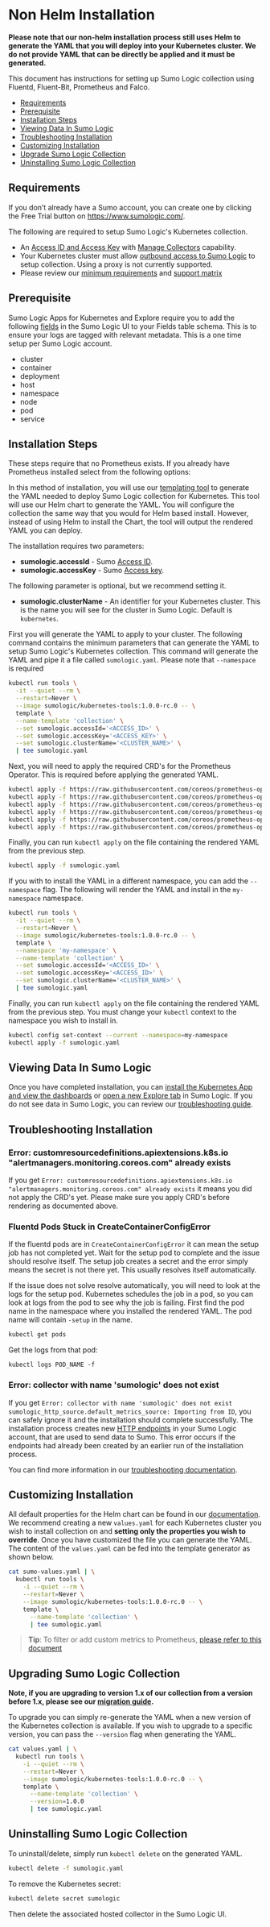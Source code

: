 # Non Helm Installation

**Please note that our non-helm installation process still uses Helm to generate the YAML that you will deploy into your Kubernetes cluster.  We do not provide YAML that can be directly be applied and it must be generated.**

This document has instructions for setting up Sumo Logic collection using Fluentd, Fluent-Bit, Prometheus and Falco. 

<!-- TOC -->

- [Requirements](#requirements) 
- [Prerequisite](#prerequisite)
- [Installation Steps](#installation-steps) 
- [Viewing Data In Sumo Logic](#viewing-data-in-sumo-logic) 
- [Troubleshooting Installation](#troubleshooting-installation)
- [Customizing Installation](#customizing-installation)
- [Upgrade Sumo Logic Collection](#upgrading-sumo-logic-collection)
- [Uninstalling Sumo Logic Collection](#uninstalling-sumo-logic-collection) 

<!-- /TOC -->

## Requirements

If you don’t already have a Sumo account, you can create one by clicking the Free Trial button on https://www.sumologic.com/.

The following are required to setup Sumo Logic's Kubernetes collection.

  * An [Access ID and Access Key](https://help.sumologic.com/Manage/Security/Access-Keys) with [Manage Collectors](https://help.sumologic.com/Manage/Users-and-Roles/Manage-Roles/05-Role-Capabilities#data-management) capability.
  * Your Kubernetes cluster must allow [outbound access to Sumo Logic](https://help.sumologic.com/APIs/General-API-Information/Sumo-Logic-Endpoints-and-Firewall-Security) to setup collection. Using a proxy is not currently supported.
  * Please review our [minimum requirements](../README.md#minimum-requirements) and [support matrix](../README.md#support-matrix)

## Prerequisite

Sumo Logic Apps for Kubernetes and Explore require you to add the following [fields](https://help.sumologic.com/Manage/Fields) in the Sumo Logic UI to your Fields table schema. This is to ensure your logs are tagged with relevant metadata. This is a one time setup per Sumo Logic account.
- cluster
- container
- deployment
- host
- namespace
- node
- pod
- service

## Installation Steps

These steps require that no Prometheus exists. If you already have Prometheus installed select from the following options:

In this method of installation, you will use our [templating tool](https://github.com/SumoLogic/sumologic-kubernetes-tools#k8s-template-generator) to generate the YAML needed to deploy Sumo Logic collection for Kubernetes.  This tool will use our Helm chart to generate the YAML.  You will configure the collection the same way that you would for Helm based install.  However, instead of using Helm to install the Chart, the tool will output the rendered YAML you can deploy.

The installation requires two parameters:
* __sumologic.accessId__ - Sumo [Access ID](https://help.sumologic.com/Manage/Security/Access-Keys).
* __sumologic.accessKey__ - Sumo [Access key](https://help.sumologic.com/Manage/Security/Access-Keys).

The following parameter is optional, but we recommend setting it.
* __sumologic.clusterName__ - An identifier for your Kubernetes cluster.  This is the name you will see for the cluster in Sumo Logic. Default is `kubernetes`.

First you will generate the YAML to apply to your cluster.  The following command contains the minimum parameters that can generate the YAML to setup Sumo Logic's Kubernetes collection. This command will generate the YAML and pipe it a file called `sumologic.yaml`. Please note that `--namespace` is required

```bash
kubectl run tools \
  -it --quiet --rm \
  --restart=Never \
  --image sumologic/kubernetes-tools:1.0.0-rc.0 -- \
  template \
  --name-template 'collection' \
  --set sumologic.accessId='<ACCESS_ID>' \
  --set sumologic.accessKey='<ACCESS_KEY>' \
  --set sumologic.clusterName='<CLUSTER_NAME>' \
  | tee sumologic.yaml
```

Next, you will need to apply the required CRD's for the Prometheus Operator. This is required before applying the generated YAML.

```bash
kubectl apply -f https://raw.githubusercontent.com/coreos/prometheus-operator/release-0.38/example/prometheus-operator-crd/monitoring.coreos.com_alertmanagers.yaml
kubectl apply -f https://raw.githubusercontent.com/coreos/prometheus-operator/release-0.38/example/prometheus-operator-crd/monitoring.coreos.com_podmonitors.yaml
kubectl apply -f https://raw.githubusercontent.com/coreos/prometheus-operator/release-0.38/example/prometheus-operator-crd/monitoring.coreos.com_prometheuses.yaml
kubectl apply -f https://raw.githubusercontent.com/coreos/prometheus-operator/release-0.38/example/prometheus-operator-crd/monitoring.coreos.com_prometheusrules.yaml
kubectl apply -f https://raw.githubusercontent.com/coreos/prometheus-operator/release-0.38/example/prometheus-operator-crd/monitoring.coreos.com_servicemonitors.yaml
kubectl apply -f https://raw.githubusercontent.com/coreos/prometheus-operator/release-0.38/example/prometheus-operator-crd/monitoring.coreos.com_thanosrulers.yaml
```

Finally, you can run `kubectl apply` on the file containing the rendered YAML from the previous step.

```bash
kubectl apply -f sumologic.yaml
```

If you with to install the YAML in a different namespace, you can add the `--namespace` flag.  The following will render the YAML and install in the `my-namespace` namespace.

```bash
kubectl run tools \
  -it --quiet --rm \
  --restart=Never \
  --image sumologic/kubernetes-tools:1.0.0-rc.0 -- \
  template \
  --namespace 'my-namespace' \
  --name-template 'collection' \
  --set sumologic.accessId='<ACCESS_ID>' \
  --set sumologic.accessKey='<ACCESS_ID>' \
  --set sumologic.clusterName='<CLUSTER_NAME>' \
  | tee sumologic.yaml
```

Finally, you can run `kubectl apply` on the file containing the rendered YAML from the previous step. You must change your `kubectl` context to the namespace you wish to install in.

```bash
kubectl config set-context --current --namespace=my-namespace
kubectl apply -f sumologic.yaml
```

## Viewing Data In Sumo Logic

Once you have completed installation, you can [install the Kubernetes App and view the dashboards](https://help.sumologic.com/07Sumo-Logic-Apps/10Containers_and_Orchestration/Kubernetes/Install_the_Kubernetes_App_and_view_the_Dashboards) or [open a new Explore tab](https://help.sumologic.com/Solutions/Kubernetes_Solution/05Navigate_your_Kubernetes_environment) in Sumo Logic. If you do not see data in Sumo Logic, you can review our [troubleshooting guide](./Troubleshoot_Collection.md).

## Troubleshooting Installation

### Error: customresourcedefinitions.apiextensions.k8s.io "alertmanagers.monitoring.coreos.com" already exists
If you get `Error: customresourcedefinitions.apiextensions.k8s.io "alertmanagers.monitoring.coreos.com" already exists` it means you did not apply the CRD's yet.  Please make sure you apply CRD's before rendering as documented above.

### Fluentd Pods Stuck in CreateContainerConfigError
If the fluentd pods are in `CreateContainerConfigError` it can mean the setup job has not completed yet. Wait for the setup pod to complete and the issue should resolve itself.  The setup job creates a secret and the error simply means the secret is not there yet.  This usually resolves itself automatically.

If the issue does not solve resolve automatically, you will need to look at the logs for the setup pod. Kubernetes schedules the job in a pod, so you can look at logs from the pod to see why the job is failing. First find the pod name in the namespace where you installed the rendered YAML. The pod name will contain `-setup` in the name.

```sh
kubectl get pods
```

Get the logs from that pod:
```
kubectl logs POD_NAME -f
```

### Error: collector with name 'sumologic' does not exist
If you get `Error: collector with name 'sumologic' does not exist
sumologic_http_source.default_metrics_source: Importing from ID`, you can safely ignore it and the installation should complete successfully. The installation process creates new [HTTP endpoints](https://help.sumologic.com/03Send-Data/Sources/02Sources-for-Hosted-Collectors/HTTP-Source) in your Sumo Logic account, that are used to send data to Sumo. This error occurs if the endpoints had already been created by an earlier run of the installation process.

You can find more information in our [troubleshooting documentation](Troubleshoot_Collection.md).

## Customizing Installation
All default properties for the Helm chart can be found in our [documentation](HelmChartConfiguration.md). We recommend creating a new `values.yaml` for each Kubernetes cluster you wish to install collection on and **setting only the properties you wish to override**. Once you have customized the file you can generate the YAML. The content of the `values.yaml` can be fed into the template generator as shown below.
  
```bash
cat sumo-values.yaml | \
  kubectl run tools \
    -i --quiet --rm \
    --restart=Never \
    --image sumologic/kubernetes-tools:1.0.0-rc.0 -- \
    template \
      --name-template 'collection' \
      | tee sumologic.yaml
``` 

> **Tip**: To filter or add custom metrics to Prometheus, [please refer to this document](additional_prometheus_configuration.md)

## Upgrading Sumo Logic Collection

**Note, if you are upgrading to version 1.x of our collection from a version before 1.x, please see our [migration guide](v1_migration_doc.md).**

To upgrade you can simply re-generate the YAML when a new version of the Kubernetes collection is available.  If you wish to upgrade to a specific version, you can pass the `--version` flag when generating the YAML.

```bash
cat values.yaml | \
  kubectl run tools \
    -i --quiet --rm \
    --restart=Never \
    --image sumologic/kubernetes-tools:1.0.0-rc.0 -- \
    template \
      --name-template 'collection' \
      --version=1.0.0
      | tee sumologic.yaml
```

## Uninstalling Sumo Logic Collection

To uninstall/delete, simply run `kubectl delete` on the generated YAML.

```bash
kubectl delete -f sumologic.yaml
```

To remove the Kubernetes secret:

```bash
kubectl delete secret sumologic
```

Then delete the associated hosted collector in the Sumo Logic UI.
